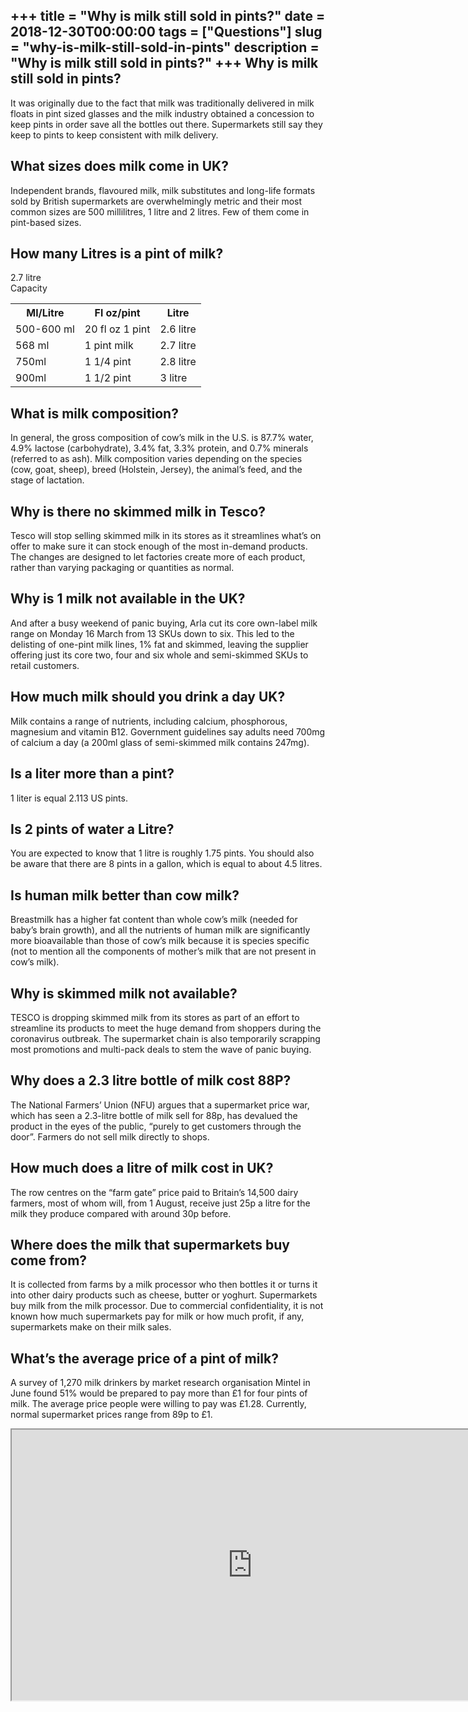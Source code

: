 +++
title = "Why is milk still sold in pints?"
date = 2018-12-30T00:00:00
tags = ["Questions"]
slug = "why-is-milk-still-sold-in-pints"
description = "Why is milk still sold in pints?"
+++
Why is milk still sold in pints?
--------------------------------

It was originally due to the fact that milk was traditionally delivered in milk floats in pint sized glasses and the milk industry obtained a concession to keep pints in order save all the bottles out there. Supermarkets still say they keep to pints to keep consistent with milk delivery.

What sizes does milk come in UK?
--------------------------------

Independent brands, flavoured milk, milk substitutes and long-life formats sold by British supermarkets are overwhelmingly metric and their most common sizes are 500 millilitres, 1 litre and 2 litres. Few of them come in pint-based sizes.

How many Litres is a pint of milk?
----------------------------------

2.7 litre  
Capacity

<table><tr><th>Ml/Litre</th><th>Fl oz/pint</th><th>Litre</th></tr><tr><td>500-600 ml</td><td>20 fl oz 1 pint</td><td>2.6 litre</td></tr><tr><td>568 ml</td><td>1 pint milk</td><td>2.7 litre</td></tr><tr><td>750ml</td><td>1 1/4 pint</td><td>2.8 litre</td></tr><tr><td>900ml</td><td>1 1/2 pint</td><td>3 litre</td></tr></table>

What is milk composition?
-------------------------

In general, the gross composition of cow’s milk in the U.S. is 87.7% water, 4.9% lactose (carbohydrate), 3.4% fat, 3.3% protein, and 0.7% minerals (referred to as ash). Milk composition varies depending on the species (cow, goat, sheep), breed (Holstein, Jersey), the animal’s feed, and the stage of lactation.

Why is there no skimmed milk in Tesco?
--------------------------------------

Tesco will stop selling skimmed milk in its stores as it streamlines what’s on offer to make sure it can stock enough of the most in-demand products. The changes are designed to let factories create more of each product, rather than varying packaging or quantities as normal.

Why is 1 milk not available in the UK?
--------------------------------------

And after a busy weekend of panic buying, Arla cut its core own-label milk range on Monday 16 March from 13 SKUs down to six. This led to the delisting of one-pint milk lines, 1% fat and skimmed, leaving the supplier offering just its core two, four and six whole and semi-skimmed SKUs to retail customers.

How much milk should you drink a day UK?
----------------------------------------

Milk contains a range of nutrients, including calcium, phosphorous, magnesium and vitamin B12. Government guidelines say adults need 700mg of calcium a day (a 200ml glass of semi-skimmed milk contains 247mg).

Is a liter more than a pint?
----------------------------

1 liter is equal 2.113 US pints.

Is 2 pints of water a Litre?
----------------------------

You are expected to know that 1 litre is roughly 1.75 pints. You should also be aware that there are 8 pints in a gallon, which is equal to about 4.5 litres.

Is human milk better than cow milk?
-----------------------------------

Breastmilk has a higher fat content than whole cow’s milk (needed for baby’s brain growth), and all the nutrients of human milk are significantly more bioavailable than those of cow’s milk because it is species specific (not to mention all the components of mother’s milk that are not present in cow’s milk).

Why is skimmed milk not available?
----------------------------------

TESCO is dropping skimmed milk from its stores as part of an effort to streamline its products to meet the huge demand from shoppers during the coronavirus outbreak. The supermarket chain is also temporarily scrapping most promotions and multi-pack deals to stem the wave of panic buying.

Why does a 2.3 litre bottle of milk cost 88P?
---------------------------------------------

The National Farmers’ Union (NFU) argues that a supermarket price war, which has seen a 2.3-litre bottle of milk sell for 88p, has devalued the product in the eyes of the public, “purely to get customers through the door”. Farmers do not sell milk directly to shops.

How much does a litre of milk cost in UK?
-----------------------------------------

The row centres on the “farm gate” price paid to Britain’s 14,500 dairy farmers, most of whom will, from 1 August, receive just 25p a litre for the milk they produce compared with around 30p before.

Where does the milk that supermarkets buy come from?
----------------------------------------------------

It is collected from farms by a milk processor who then bottles it or turns it into other dairy products such as cheese, butter or yoghurt. Supermarkets buy milk from the milk processor. Due to commercial confidentiality, it is not known how much supermarkets pay for milk or how much profit, if any, supermarkets make on their milk sales.

What’s the average price of a pint of milk?
-------------------------------------------

A survey of 1,270 milk drinkers by market research organisation Mintel in June found 51% would be prepared to pay more than £1 for four pints of milk. The average price people were willing to pay was £1.28. Currently, normal supermarket prices range from 89p to £1.

<iframe allow="accelerometer; autoplay; clipboard-write; encrypted-media; gyroscope; picture-in-picture" allowfullscreen="" class="__youtube_prefs__  epyt-is-override  no-lazyload" data-no-lazy="1" data-origheight="433" data-origwidth="770" data-skipgform_ajax_framebjll="" height="433" id="_ytid_77447" loading="lazy" src="https://www.youtube.com/embed/9GdQIR2DfEk?enablejsapi=1&autoplay=0&cc_load_policy=0&cc_lang_pref=&iv_load_policy=1&loop=0&modestbranding=0&rel=1&fs=1&playsinline=0&autohide=2&theme=dark&color=red&controls=1&" title="YouTube player" width="770"></iframe>